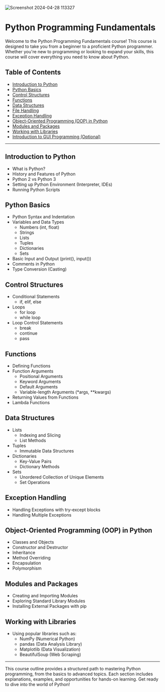 ![Screenshot 2024-04-28 113327](https://github.com/mshahzaib4/Python-Tutorial.yt/assets/158167657/02d341cc-f9f4-4405-ab61-394c806c418b)

# Python Programming Fundamentals

Welcome to the Python Programming Fundamentals course! This course is designed to take you from a beginner to a proficient Python programmer. Whether you're new to programming or looking to expand your skills, this course will cover everything you need to know about Python.

## Table of Contents
- [Introduction to Python](#Introduction-to-Python)
- [Python Basics](#python-basics)
- [Control Structures](#control-structures)
- [Functions](#functions)
- [Data Structures](#data-structures)
- [File Handling](#file-handling)
- [Exception Handling](#exception-handling)
- [Object-Oriented Programming (OOP) in Python](#object-oriented-programming-oop-in-python)
- [Modules and Packages](#modules-and-packages)
- [Working with Libraries](#working-with-libraries)
- [Introduction to GUI Programming (Optional)](#introduction-to-gui-programming-optional)

---

## Introduction to Python
- What is Python?
- History and Features of Python
- Python 2 vs Python 3
- Setting up Python Environment (Interpreter, IDEs)
- Running Python Scripts

## Python Basics
- Python Syntax and Indentation
- Variables and Data Types
  - Numbers (int, float)
  - Strings
  - Lists
  - Tuples
  - Dictionaries
  - Sets
- Basic Input and Output (print(), input())
- Comments in Python
- Type Conversion (Casting)

## Control Structures
- Conditional Statements
  - if, elif, else
- Loops
  - for loop
  - while loop
- Loop Control Statements
  - break
  - continue
  - pass

## Functions
- Defining Functions
- Function Arguments
  - Positional Arguments
  - Keyword Arguments
  - Default Arguments
  - Variable-length Arguments (*args, **kwargs)
- Returning Values from Functions
- Lambda Functions

## Data Structures
- Lists
  - Indexing and Slicing
  - List Methods
- Tuples
  - Immutable Data Structures
- Dictionaries
  - Key-Value Pairs
  - Dictionary Methods
- Sets
  - Unordered Collection of Unique Elements
  - Set Operations

## Exception Handling
- Handling Exceptions with try-except blocks
- Handling Multiple Exceptions

## Object-Oriented Programming (OOP) in Python
- Classes and Objects
- Constructor and Destructor
- Inheritance
- Method Overriding
- Encapsulation
- Polymorphism
  
## Modules and Packages
- Creating and Importing Modules
- Exploring Standard Library Modules
- Installing External Packages with pip

## Working with Libraries
- Using popular libraries such as:
  - NumPy (Numerical Python)
  - pandas (Data Analysis Library)
  - Matplotlib (Data Visualization)
  - BeautifulSoup (Web Scraping)

---

This course outline provides a structured path to mastering Python programming, from the basics to advanced topics. Each section includes explanations, examples, and opportunities for hands-on learning. Get ready to dive into the world of Python!
